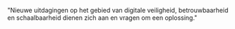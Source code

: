 &quot;Nieuwe uitdagingen op het gebied van digitale veiligheid,
betrouwbaarheid en schaalbaarheid dienen zich aan en vragen om een
oplossing.&quot;
